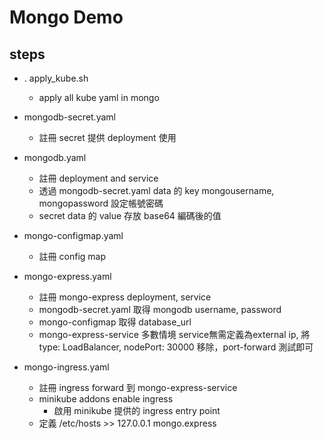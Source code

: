 # Mongo Demo
## steps
- . apply_kube.sh
  - apply all kube yaml in mongo
  
- mongodb-secret.yaml
    - 註冊 secret 提供 deployment 使用
  
- mongodb.yaml
    - 註冊 deployment and service
    - 透過 mongodb-secret.yaml data 的 key mongousername, mongopassword 設定帳號密碼
    - secret data 的 value 存放 base64 編碼後的值 

- mongo-configmap.yaml
  - 註冊 config map
  
- mongo-express.yaml
  - 註冊 mongo-express deployment, service
  - mongodb-secret.yaml 取得 mongodb username, password
  - mongo-configmap 取得 database_url
  - mongo-express-service 多數情境 service無需定義為external ip, 將type: LoadBalancer, nodePort: 30000 移除，port-forward 測試即可
  
- mongo-ingress.yaml
  - 註冊 ingress forward 到 mongo-express-service
  - minikube addons enable ingress
    - 啟用 minikube 提供的 ingress entry point
  - 定義 /etc/hosts >> 127.0.0.1 mongo.express 